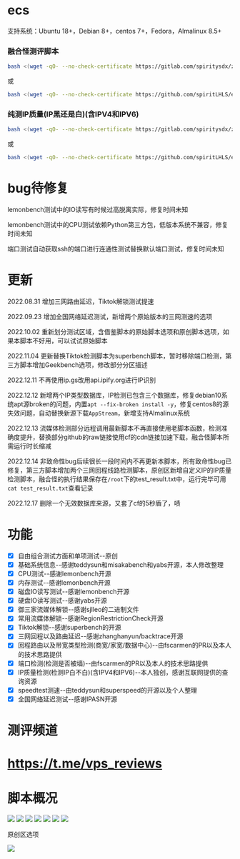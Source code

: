 # ecs

支持系统：Ubuntu 18+，Debian 8+，centos 7+，Fedora，Almalinux 8.5+

### 融合怪测评脚本

```bash
bash <(wget -qO- --no-check-certificate https://gitlab.com/spiritysdx/za/-/raw/main/ecs.sh)
```

或

```bash
bash <(wget -qO- --no-check-certificate https://github.com/spiritLHLS/ecs/raw/main/ecs.sh)
```

### 纯测IP质量(IP黑还是白)(含IPV4和IPV6)

```bash
bash <(wget -qO- --no-check-certificate https://gitlab.com/spiritysdx/za/-/raw/main/qzcheck.sh)
```

或

```bash
bash <(wget -qO- --no-check-certificate https://github.com/spiritLHLS/ecs/raw/main/qzcheck.sh)
```

# bug待修复

lemonbench测试中的IO读写有时候过高脱离实际，修复时间未知

lemonbench测试中的CPU测试依赖Python第三方包，低版本系统不兼容，修复时间未知

端口测试自动获取ssh的端口进行连通性测试替换默认端口测试，修复时间未知

# 更新

2022.08.31 增加三网路由延迟，Tiktok解锁测试提速

2022.09.23 增加全国网络延迟测试，新增两个原始版本的三网测速的选项

2022.10.02 重新划分测试区域，含借鉴脚本的原始脚本选项和原创脚本选项，如果本脚本不好用，可以试试原始脚本

2022.11.04 更新替换Tiktok检测脚本为superbench脚本，暂时移除端口检测，第三方脚本增加Geekbench选项，修改部分分区描述

2022.12.11 不再使用ip.gs改用api.ipify.org进行IP识别

2022.12.12 新增两个IP类型数据库，IP检测已包含三个数据库，修复debian10系统apt源broken的问题，内置```apt --fix-broken install -y```，修复centos8的源失效问题，自动替换新源下载```AppStream```，新增支持Almalinux系统

2022.12.13 流媒体检测部分远程调用最新脚本不再直接使用老脚本函数，检测准确度提升，替换部分github的raw链接使用cf的cdn链接加速下载，融合怪脚本所需运行时长缩减

2022.12.14 非致命性bug后续很长一段时间内不再更新本脚本，所有致命性bug已修复，第三方脚本增加两个三网回程线路检测脚本，原创区新增自定义IP的IP质量检测脚本，融合怪的执行结果保存在```/root```下的test_result.txt中，运行完毕可用```cat test_result.txt```查看记录

2022.12.17 删除一个无效数据库来源，又套了cf的5秒盾了，啧

# 功能

- [x] 自由组合测试方面和单项测试--原创
- [x] 基础系统信息--感谢teddysun和misakabench和yabs开源，本人修改整理
- [x] CPU测试--感谢lemonbench开源
- [x] 内存测试--感谢lemonbench开源
- [x] 磁盘IO读写测试--感谢lemonbench开源
- [x] 硬盘IO读写测试--感谢yabs开源
- [x] 御三家流媒体解锁--感谢sjlleo的二进制文件
- [x] 常用流媒体解锁--感谢RegionRestrictionCheck开源
- [x] Tiktok解锁--感谢superbench的开源
- [x] 三网回程以及路由延迟--感谢zhanghanyun/backtrace开源
- [x] 回程路由以及带宽类型检测(商宽/家宽/数据中心)--由fscarmen的PR以及本人的技术思路提供
- [x] 端口检测(检测是否被墙)--由fscarmen的PR以及本人的技术思路提供
- [x] IP质量检测(检测IP白不白)(含IPV4和IPV6)--本人独创，感谢互联网提供的查询资源
- [x] speedtest测速--由teddysun和superspeed的开源以及个人整理
- [x] 全国网络延迟测试--感谢IPASN开源

# 测评频道

# https://t.me/vps_reviews

# 脚本概况

![](https://github.com/spiritLHLS/ecs/raw/main/page/zhuye.png)
![](https://github.com/spiritLHLS/ecs/raw/main/page/1.png)
![](https://github.com/spiritLHLS/ecs/raw/main/page/2.png)
![](https://github.com/spiritLHLS/ecs/raw/main/page/3.png)
![](https://github.com/spiritLHLS/ecs/raw/main/page/4.png)
![](https://github.com/spiritLHLS/ecs/raw/main/page/5.png)
![](https://github.com/spiritLHLS/ecs/raw/main/page/6.png)

原创区选项

![](https://github.com/spiritLHLS/ecs/raw/main/page/yc.png)
